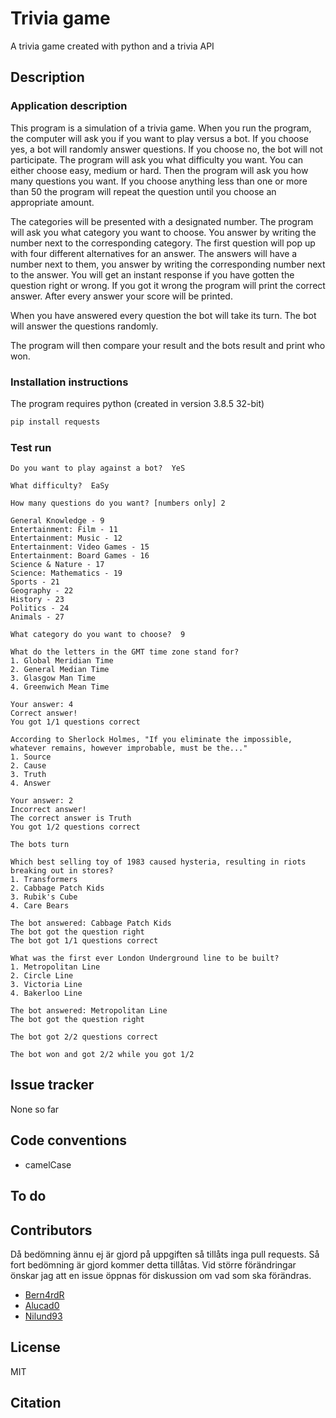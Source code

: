 # Trivia game

A trivia game created with python and a trivia API

## Description

### Application description

This program is a simulation of a trivia game. When you run the program, the computer will ask you if you want to play versus a bot. If you choose yes, a bot will randomly answer questions. If you choose no, the bot will not participate. The program will ask you what difficulty you want. You can either choose easy, medium or hard. Then the program will ask you how many questions you want. If you choose anything less than one or more than 50 the program will repeat the question until you choose an appropriate amount.

The categories will be presented with a designated number. The program will ask you what category you want to choose. You answer by writing the number next to the corresponding category. The first question will pop up with four different alternatives for an answer. The answers will have a number next to them, you answer by writing the corresponding number next to the answer. You will get an instant response if you have gotten the question right or wrong. If you got it wrong the program will print the correct answer. After every answer your score will be printed. 

When you have answered every question the bot will take its turn. The bot will answer the questions randomly.

The program will then compare your result and the bots result and print who won.

### Installation instructions

The program requires python (created in version 3.8.5 32-bit)

```bash
pip install requests
```

### Test run

```
Do you want to play against a bot?  YeS

What difficulty?  EaSy

How many questions do you want? [numbers only] 2

General Knowledge - 9
Entertainment: Film - 11
Entertainment: Music - 12
Entertainment: Video Games - 15
Entertainment: Board Games - 16
Science & Nature - 17
Science: Mathematics - 19
Sports - 21
Geography - 22
History - 23
Politics - 24
Animals - 27

What category do you want to choose?  9

What do the letters in the GMT time zone stand for?
1. Global Meridian Time
2. General Median Time
3. Glasgow Man Time
4. Greenwich Mean Time

Your answer: 4
Correct answer!
You got 1/1 questions correct

According to Sherlock Holmes, "If you eliminate the impossible, whatever remains, however improbable, must be the..."
1. Source
2. Cause
3. Truth
4. Answer

Your answer: 2
Incorrect answer!
The correct answer is Truth
You got 1/2 questions correct

The bots turn

Which best selling toy of 1983 caused hysteria, resulting in riots breaking out in stores?
1. Transformers
2. Cabbage Patch Kids
3. Rubik's Cube
4. Care Bears

The bot answered: Cabbage Patch Kids
The bot got the question right
The bot got 1/1 questions correct

What was the first ever London Underground line to be built?
1. Metropolitan Line
2. Circle Line
3. Victoria Line
4. Bakerloo Line

The bot answered: Metropolitan Line
The bot got the question right

The bot got 2/2 questions correct

The bot won and got 2/2 while you got 1/2

```

## Issue tracker

None so far

## Code conventions

- camelCase

## To do


## Contributors

Då bedömning ännu ej är gjord på uppgiften så tillåts inga pull requests. Så fort bedömning är gjord kommer detta tillåtas.
Vid större förändringar önskar jag att en issue öppnas för diskussion om vad som ska förändras.

- [Bern4rdR](https://github.com/Bern4rdR)
- [Alucad0](https://github.com/Alucad0)
- [Nilund93](https://github.com/Nilund93)

## License

MIT

## Citation
